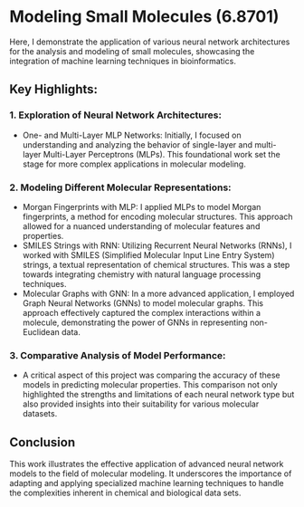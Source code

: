 # Modeling Small Molecules (6.8701)

Here, I demonstrate the application of various neural network architectures for the analysis and modeling of small molecules, showcasing the integration of machine learning techniques in bioinformatics.

## Key Highlights:

### 1. Exploration of Neural Network Architectures:
* One- and Multi-Layer MLP Networks: Initially, I focused on understanding and analyzing the behavior of single-layer and multi-layer Multi-Layer Perceptrons (MLPs). This foundational work set the stage for more complex applications in molecular modeling.

### 2. Modeling Different Molecular Representations:
* Morgan Fingerprints with MLP: I applied MLPs to model Morgan fingerprints, a method for encoding molecular structures. This approach allowed for a nuanced understanding of molecular features and properties.
* SMILES Strings with RNN: Utilizing Recurrent Neural Networks (RNNs), I worked with SMILES (Simplified Molecular Input Line Entry System) strings, a textual representation of chemical structures. This was a step towards integrating chemistry with natural language processing techniques.
* Molecular Graphs with GNN: In a more advanced application, I employed Graph Neural Networks (GNNs) to model molecular graphs. This approach effectively captured the complex interactions within a molecule, demonstrating the power of GNNs in representing non-Euclidean data.

### 3. Comparative Analysis of Model Performance:
* A critical aspect of this project was comparing the accuracy of these models in predicting molecular properties. This comparison not only highlighted the strengths and limitations of each neural network type but also provided insights into their suitability for various molecular datasets.

## Conclusion
This work illustrates the effective application of advanced neural network models to the field of molecular modeling. It underscores the importance of adapting and applying specialized machine learning techniques to handle the complexities inherent in chemical and biological data sets.
